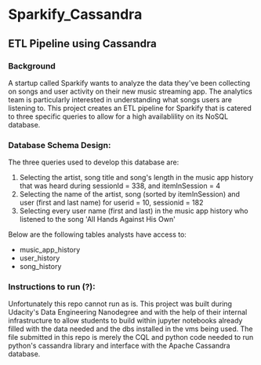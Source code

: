 # Sparkify_Cassandra
## ETL Pipeline using Cassandra

### Background

A startup called Sparkify wants to analyze the data they've been collecting on songs and user activity on their new music streaming app. The analytics team is particularly interested in understanding what songs users are listening to. This project creates an ETL pipeline for Sparkify that is catered to three specific queries to allow for a high availablility on its NoSQL database. 

### Database Schema Design:
The three queries used to develop this database are:
1. Selecting the artist, song title and song's length in the music app history that was heard during sessionId = 338, and itemInSession = 4
2. Selecting the name of the artist, song (sorted by itemInSession) and user (first and last name) for userid = 10, sessionid = 182
3. Selecting every user name (first and last) in the music app history who listened to the song 'All Hands Against His Own'

Below are the following tables analysts have access to:
- music_app_history
- user_history 
- song_history 

### Instructions to run (?):
Unfortunately this repo cannot run as is. This project was built during Udacity's Data Engineering Nanodegree and with the help of their internal infrastructure to allow students to build within jupyter notebooks already filled with the data needed and the dbs installed in the vms being used. The file submitted in this repo is merely the CQL and python code needed to run python's cassandra library and interface with the Apache Cassandra database.

